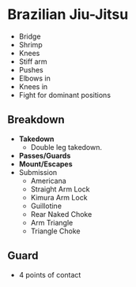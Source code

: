 # Brazilian Jiu-Jitsu

- Bridge
- Shrimp
- Knees
- Stiff arm
- Pushes
- Elbows in
- Knees in
- Fight for dominant positions

## Breakdown

- **Takedown**
  - Double leg takedown.
- **Passes/Guards**
- **Mount/Escapes**
- Submission
  - Americana
  - Straight Arm Lock
  - Kimura Arm Lock
  - Guillotine
  - Rear Naked Choke
  - Arm Triangle
  - Triangle Choke

## Guard

- 4 points of contact
